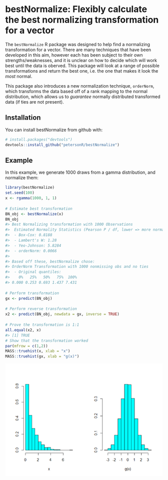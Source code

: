 
<!-- README.md is generated from README.Rmd. Please edit that file -->
bestNormalize: Flexibly calculate the best normalizing transformation for a vector
==================================================================================

The `bestNormalize` R package was designed to help find a normalizing transformation for a vector. There are many techniques that have been developed in this aim, however each has been subject to their own strengths/weaknesses, and it is unclear on how to decide which will work best until the data is oberved. This package will look at a range of possible transformations and return the best one, i.e. the one that makes it look the *most* normal.

This package also introduces a new normalization technique, `orderNorm`, which transforms the data based off of a rank mapping to the normal distribution, which allows us to *guarantee* normally distributed transformed data (if ties are not present).

Installation
------------

You can install bestNormalize from github with:

``` r
# install.packages("devtools")
devtools::install_github("petersonR/bestNormalize")
```

Example
-------

In this example, we generate 1000 draws from a gamma distribution, and normalize them:

``` r
library(bestNormalize)
set.seed(100)
x <- rgamma(1000, 1, 1)

# Estimate best transformation
BN_obj <- bestNormalize(x)
BN_obj
#> Best Normalizing transformation with 1000 Observations
#>  Estimated Normality Statistics (Pearson P / df, lower => more normal):
#>  - Box-Cox: 0.8188 
#>  - Lambert's W: 1.28 
#>  - Yeo-Johnson: 5.8284 
#>  - orderNorm: 0.0066 
#>  
#> Based off these, bestNormalize chose:
#> OrderNorm Transformation with 1000 nonmissing obs and no ties 
#>  - Original quantiles:
#>    0%   25%   50%   75%  100% 
#> 0.000 0.253 0.693 1.437 7.431

# Perform transformation
gx <- predict(BN_obj)

# Perform reverse transformation
x2 <- predict(BN_obj, newdata = gx, inverse = TRUE)

# Prove the transformation is 1:1
all.equal(x2, x)
#> [1] TRUE
# Show that the transformation worked
par(mfrow = c(1,2))
MASS::truehist(x, xlab = "x")
MASS::truehist(gx, xlab = "g(x)")
```

![](man/figures/README-example-1.png)

